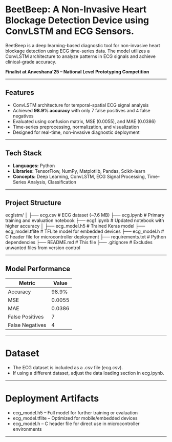 # BeetBeep: A Non-Invasive Heart Blockage Detection Device using ConvLSTM and ECG Sensors.

BeetBeep is a deep learning-based diagnostic tool for non-invasive heart blockage detection using ECG time-series data. The model utilizes a ConvLSTM architecture to analyze patterns in ECG signals and achieve clinical-grade accuracy.

**Finalist at Anveshana’25 – National Level Prototyping Competition**

---

## Features

- ConvLSTM architecture for temporal-spatial ECG signal analysis
- Achieved **98.9% accuracy** with only 7 false positives and 4 false negatives
- Evaluated using confusion matrix, MSE (0.0055), and MAE (0.0386)
- Time-series preprocessing, normalization, and visualization
- Designed for real-time, non-invasive diagnostic deployment

---

## Tech Stack

- **Languages:** Python
- **Libraries:** TensorFlow, NumPy, Matplotlib, Pandas, Scikit-learn
- **Concepts:** Deep Learning, ConvLSTM, ECG Signal Processing, Time-Series Analysis, Classification

---

## Project Structure
ecglstm/
│
├── ecg.csv # ECG dataset (~7.6 MB)
├── ecg.ipynb # Primary training and evaluation notebook
├── ecg1.ipynb # Updated notebook with higher accuracy
│
├── ecg_model.h5 # Trained Keras model
├── ecg_model.tflite # TFLite model for embedded devices
├── ecg_model.h # C header file for microcontroller deployment
├── requirements.txt # Python dependencies
├── README.md # This file
├── .gitignore # Excludes unwanted files from version control

---

## Model Performance 
| Metric          | Value  |
| --------------- | ------ |
| Accuracy        | 98.9%  |
| MSE             | 0.0055 |
| MAE             | 0.0386 |
| False Positives | 7      |
| False Negatives | 4      |

---

# Dataset
- The ECG dataset is included as a .csv file (ecg.csv).
- If using a different dataset, adjust the data loading section in ecg.ipynb.

---

# Deployment Artifacts
- ecg_model.h5 – Full model for further training or evaluation
- ecg_model.tflite – Optimized for mobile/embedded devices
- ecg_model.h – C header file for direct use in microcontroller environments

---


